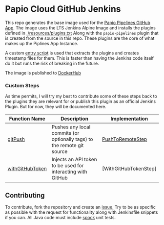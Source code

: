 # Papio Cloud GitHub Jenkins

This repo generates the base image used for
the [Papio Pipelines GitHub App](https://github.com/marketplace/papio-pipelines). The image uses the LTS Jenkins Alpine
Image and installs the plugins defined in [./resources/plugins.txt]()
Along with the `papio-pipelines` plugin that is created from the source in this repo. These plugins are the core of what
makes up the Piplines App Instance.

A custom [entry script](./resources/entrypoint.sh) is used that extracts the plugins and creates timestamp files for
them. This is faster than having the Jenkins code itself do it but runs the risk of breaking in the future.

The image is published to [DockerHub](https://hub.docker.com/r/papiocloudsoftware/papio-pipelines)

### Custom Steps

As time permits, I will try my best to contribute some of these steps back to the plugins they are relevant for or
publish this plugin as an official Jenkins Plugin. But for now, they will be documented here.

| Function Name     | Description                                                            | Implementation        |
| ----------------- | ---------------------------------------------------------------------- | --------------------- |
| [gitPush]         | Pushes any local commits (or optionally tags) to the remote git source | [PushToRemoteStep]    |
| [withGitHubToken] | Injects an API token to be used for interacting with GitHub            | [WithGitHubTokenStep] |

[PushToRemoteStep]: ./src/main/java/com/papiocloud/pipelines/plugin/steps/PushToRemoteStep.java
[gitPush]: ./docs/steps/gitPush.md
[PushToRemoteStep]: ./src/main/java/com/papiocloud/pipelines/plugin/steps/WithGitHubTokenStep.java
[withGitHubToken]: ./docs/steps/withGitHubToken.md

## Contributing

To contribute, fork the repository and create an [issue.](https://github.com/papiocloudsoftware/papio-pipelines/issues)
Try to be as specific as possible with the request for functionality along with Jenkinsfile snippets if you can. All
Java code must include [spock](https://spockframework.org/) unit tests. 
